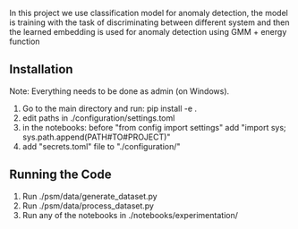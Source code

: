 In this project we use classification model for anomaly detection, the model is training with the task of discriminating between different system and then the learned embedding is used for anomaly detection using GMM + energy function

## Installation
Note: Everything needs to be done as admin (on Windows).
1) Go to the main directory and run: pip install -e .
2) edit paths in ./configuration/settings.toml
3) in the notebooks: before "from config import settings" add "import sys; sys.path.append(PATH#TO#PROJECT)"
4) add "secrets.toml" file to "./configuration/"

## Running the Code
1) Run ./psm/data/generate_dataset.py
2) Run ./psm/data/process_dataset.py
3) Run any of the notebooks in ./notebooks/experimentation/
